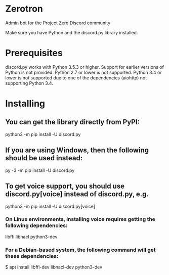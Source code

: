 # Zerotron
Admin bot for the Project Zero Discord community

Make sure you have Python and the discord.py library installed.

# Prerequisites
discord.py works with Python 3.5.3 or higher. Support for earlier versions of Python is not provided. Python 2.7 or lower is not supported. Python 3.4 or lower is not supported due to one of the dependencies (aiohttp) not supporting Python 3.4.

# Installing

## You can get the library directly from PyPI:
python3 -m pip install -U discord.py

## If you are using Windows, then the following should be used instead:
py -3 -m pip install -U discord.py

## To get voice support, you should use discord.py[voice] instead of discord.py, e.g.
python3 -m pip install -U discord.py[voice]

### On Linux environments, installing voice requires getting the following dependencies:
libffi
libnacl
python3-dev

### For a Debian-based system, the following command will get these dependencies:
$ apt install libffi-dev libnacl-dev python3-dev
